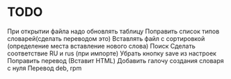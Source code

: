 TODO
====

При открытии файла надо обновлять таблицу
Поправить список типов словарей(сделать переводом это)
Вставлять файл с сортировкой (определение места вставление нового слова)
Поиск
Сделать соответствие RU и rus (при импорте)
Убрать кнопку save из настроек
Поправить перевод (Вставит HTML)
Добавить галочу создания словаря с нуля
Перевод
deb, rpm
